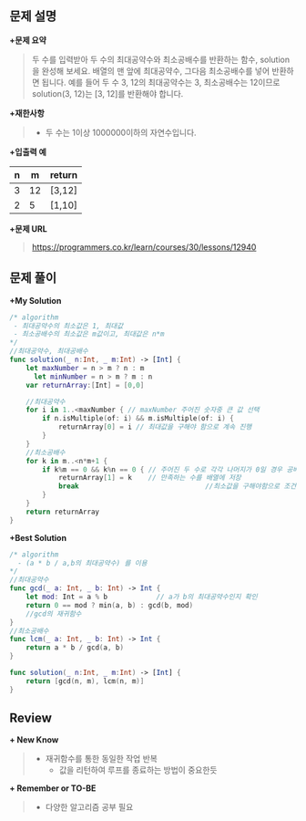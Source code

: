 문제 설명
--------

**\+문제 요약**

> 두 수를 입력받아 두 수의 최대공약수와 최소공배수를 반환하는 함수, solution을 완성해 보세요. 배열의 맨 앞에 최대공약수, 그다음 최소공배수를 넣어 반환하면 됩니다. 예를 들어 두 수 3, 12의 최대공약수는 3, 최소공배수는 12이므로 solution(3, 12)는 [3, 12]를 반환해야 합니다.

**\+재한사항**
> - 두 수는 1이상 1000000이하의 자연수입니다.

**\+입출력 예**

n | m | return
---|---|---
3 | 12 |[3,12]
2 | 5 |[1,10]

**+문제 URL**

>https://programmers.co.kr/learn/courses/30/lessons/12940



문제 풀이
---------

**\+My Solution**

```swift
/* algorithm
 - 최대공약수의 최소값은 1, 최대값 
 - 최소공배수의 최소값은 m값이고, 최대값은 n*m
*/
//최대공약수, 최대공배수
func solution(_ n:Int, _ m:Int) -> [Int] {
    let maxNumber = n > m ? n : m
	  let minNumber = n > m ? m : n
    var returnArray:[Int] = [0,0]

    //최대공약수
    for i in 1..<maxNumber { // maxNumber 주어진 숫자중 큰 값 선택 
        if n.isMultiple(of: i) && m.isMultiple(of: i) {
            returnArray[0] = i // 최대값을 구해야 함으로 계속 진행
        }
    }
    //최소공배수
    for k in m..<n*m+1 {
        if k%m == 0 && k%n == 0 { // 주어진 두 수로 각각 나머지가 0일 경우 공배수
            returnArray[1] = k    // 만족하는 수를 배열에 저장 
            break 								//최소값을 구해야함으로 조건 만족시 중지
        }
    }
    return returnArray
}
```

**\+Best Solution**

```swift
/* algorithm
  - (a * b / a,b의 최대공약수) 를 이용
*/
//최대공약수
func gcd(_ a: Int, _ b: Int) -> Int {
    let mod: Int = a % b 			// a가 b의 최대공약수인지 확인
    return 0 == mod ? min(a, b) : gcd(b, mod)
  	//gcd의 재귀함수
}
//최소공배수
func lcm(_ a: Int, _ b: Int) -> Int {
    return a * b / gcd(a, b)
}

func solution(_ n:Int, _ m:Int) -> [Int] {
    return [gcd(n, m), lcm(n, m)]
}
```


Review
-----------------
**\+ New Know**

> - 재귀함수를 통한 동일한 작업 반복
>   - 값을 리턴하여 루프를 종료하는 방법이 중요한듯

**\+ Remember or TO-BE**

> - 다양한 알고리즘 공부 필요

